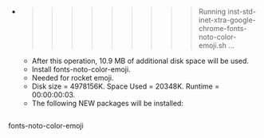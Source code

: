 * >>>>>>>>> Running inst-std-inet-xtra-google-chrome-fonts-noto-color-emoji.sh ...
  * After this operation, 10.9 MB of additional disk space will be used.
  * Install fonts-noto-color-emoji.
  * Needed for rocket emoji.
  * Disk size = 4978156K. Space Used = 20348K. Runtime = 00:00:00:03.
  * The following NEW packages will be installed:
  ```bash
fonts-noto-color-emoji
  ```
